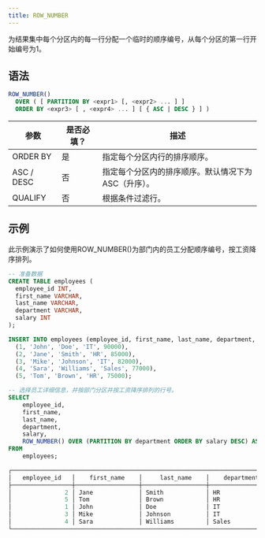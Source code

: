 ```yaml
---
title: ROW_NUMBER
---
```


为结果集中每个分区内的每一行分配一个临时的顺序编号，从每个分区的第一行开始编号为1。

## 语法

```sql
ROW_NUMBER() 
  OVER ( [ PARTITION BY <expr1> [, <expr2> ... ] ]
  ORDER BY <expr3> [ , <expr4> ... ] [ { ASC | DESC } ] )
```

| 参数         | 是否必填？ | 描述                                                                                                |
|--------------|-----------|------------------------------------------------------------------------------------------------------------|
| ORDER BY     | 是        | 指定每个分区内行的排序顺序。                                                         |
| ASC / DESC   | 否        | 指定每个分区内的排序顺序。默认情况下为ASC（升序）。                         |
| QUALIFY      | 否        | 根据条件过滤行。                                                                          |

## 示例

此示例演示了如何使用ROW_NUMBER()为部门内的员工分配顺序编号，按工资降序排列。

```sql
-- 准备数据
CREATE TABLE employees (
  employee_id INT,
  first_name VARCHAR,
  last_name VARCHAR,
  department VARCHAR,
  salary INT
);

INSERT INTO employees (employee_id, first_name, last_name, department, salary) VALUES
  (1, 'John', 'Doe', 'IT', 90000),
  (2, 'Jane', 'Smith', 'HR', 85000),
  (3, 'Mike', 'Johnson', 'IT', 82000),
  (4, 'Sara', 'Williams', 'Sales', 77000),
  (5, 'Tom', 'Brown', 'HR', 75000);

-- 选择员工详细信息，并按部门分区并按工资降序排列的行号。
SELECT
    employee_id,
    first_name,
    last_name,
    department,
    salary,
    ROW_NUMBER() OVER (PARTITION BY department ORDER BY salary DESC) AS row_num
FROM
    employees;

┌──────────────────────────────────────────────────────────────────────────────────────────────────────┐
│   employee_id   │    first_name    │     last_name    │    department    │      salary     │ row_num │
├─────────────────┼──────────────────┼──────────────────┼──────────────────┼─────────────────┼─────────┤
│               2 │ Jane             │ Smith            │ HR               │           85000 │       1 │
│               5 │ Tom              │ Brown            │ HR               │           75000 │       2 │
│               1 │ John             │ Doe              │ IT               │           90000 │       1 │
│               3 │ Mike             │ Johnson          │ IT               │           82000 │       2 │
│               4 │ Sara             │ Williams         │ Sales            │           77000 │       1 │
└──────────────────────────────────────────────────────────────────────────────────────────────────────┘
```